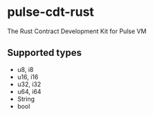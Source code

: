 # pulse-cdt-rust
The Rust Contract Development Kit for Pulse VM

## Supported types

- u8, i8
- u16, i16
- u32, i32
- u64, i64
- String
- bool